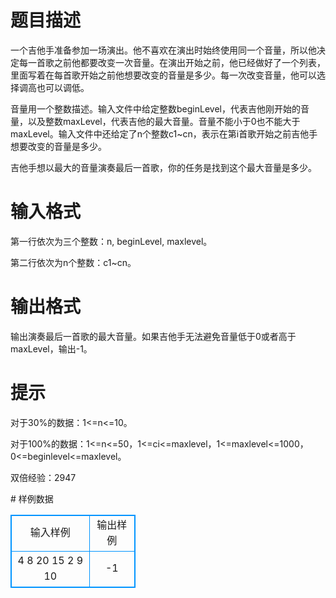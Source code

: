 # 

 
 # 题目描述 
<p>一个吉他手准备参加一场演出。他不喜欢在演出时始终使用同一个音量，所以他决定每一首歌之前他都要改变一次音量。在演出开始之前，他已经做好了一个列表，里面写着在每首歌开始之前他想要改变的音量是多少。每一次改变音量，他可以选择调高也可以调低。</p>

<p>音量用一个整数描述。输入文件中给定整数beginLevel，代表吉他刚开始的音量，以及整数maxLevel，代表吉他的最大音量。音量不能小于0也不能大于maxLevel。输入文件中还给定了n个整数c1~cn，表示在第i首歌开始之前吉他手想要改变的音量是多少。</p>

<p>吉他手想以最大的音量演奏最后一首歌，你的任务是找到这个最大音量是多少。</p> 

 
 # 输入格式 
<p>第一行依次为三个整数：n,&nbsp;beginLevel,&nbsp;maxlevel。</p>

<p>第二行依次为n个整数：c1~cn。</p> 

 
 # 输出格式 
<p>输出演奏最后一首歌的最大音量。如果吉他手无法避免音量低于0或者高于maxLevel，输出-1。</p> 

 
 # 提示 
<p>对于30%的数据：1&lt;=n&lt;=10。</p>

<p>对于100%的数据：1&lt;=n&lt;=50，1&lt;=ci&lt;=maxlevel，1&lt;=maxlevel&lt;=1000，0&lt;=beginlevel&lt;=maxlevel。</p>

<p>双倍经验：2947</p> 
# 样例数据
<style>
        table,table tr th, table tr td { border:1px solid #0094ff; }
        table { width: 200px; min-height: 25px; line-height: 25px; text-align: center; border-collapse: collapse;}   
    </style>
<table>
	<tr>
		<td>输入样例</td>
		<td>输出样例</td>
	</tr>
<tr><td>4 8 20
15 2 9 10 
</td><td>-1
</td></tr></table>
